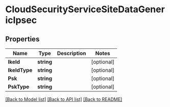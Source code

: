 # CloudSecurityServiceSiteDataGenericIpsec

## Properties

Name | Type | Description | Notes
------------ | ------------- | ------------- | -------------
**IkeId** | **string** |  | [optional] 
**IkeIdType** | **string** |  | [optional] 
**Psk** | **string** |  | [optional] 
**PskType** | **string** |  | [optional] 

[[Back to Model list]](../README.md#documentation-for-models) [[Back to API list]](../README.md#documentation-for-api-endpoints) [[Back to README]](../README.md)


